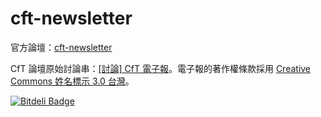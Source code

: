 cft-newsletter
==============

官方論壇：[cft-newsletter](https://groups.google.com/forum/#!forum/cft-newsletter)

CfT 論壇原始討論串：[[討論] CfT 電子報](https://groups.google.com/d/topic/codefortomorrow/4E7WxdnMOHk/discussion)。電子報的著作權條款採用 [Creative Commons 姓名標示 3.0 台灣](http://creativecommons.org/licenses/by/3.0/tw/)。


[![Bitdeli Badge](https://d2weczhvl823v0.cloudfront.net/codefortomorrow/cft-newsletter/trend.png)](https://bitdeli.com/free "Bitdeli Badge")

